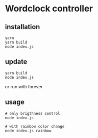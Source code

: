 # Wordclock controller

## installation
```
yarn
yarn build
node index.js
```

## update
```
yarn build
node index.js
```

or run with forever

## usage
```
# only brigthness control
node index.js

# with rainbow color change
node index.js rainbow
```